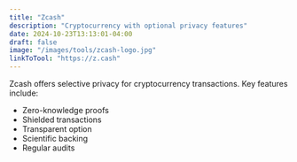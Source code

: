 ```yaml
---
title: "Zcash"
description: "Cryptocurrency with optional privacy features"
date: 2024-10-23T13:13:01-04:00
draft: false
image: "/images/tools/zcash-logo.jpg"
linkToTool: "https://z.cash"
---
```

Zcash offers selective privacy for cryptocurrency transactions. Key features include:
- Zero-knowledge proofs
- Shielded transactions
- Transparent option
- Scientific backing
- Regular audits

